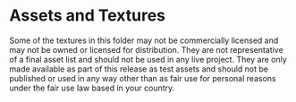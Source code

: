 # Assets and Textures

Some of the textures in this folder may not be commercially licensed and may not be
owned or licensed for distribution. They are not representative of a final asset list
and should not be used in any live project. They are only made available as part of
this release as test assets and should not be published or used in any way other than
as fair use for personal reasons under the fair use law based in your country.

